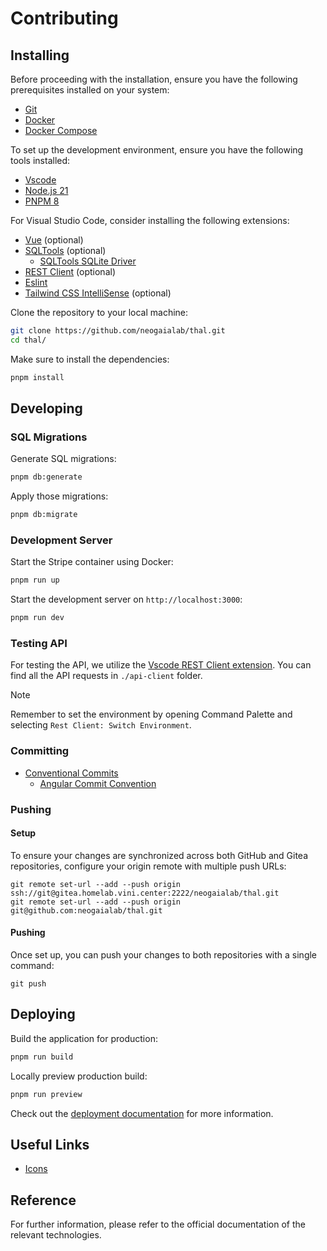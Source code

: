 # Contributing

## Installing

Before proceeding with the installation, ensure you have the following prerequisites installed on your system:

- [Git](https://git-scm.com/downloads)
- [Docker](https://docs.docker.com/)
- [Docker Compose](https://docs.docker.com/compose)

To set up the development environment, ensure you have the following tools installed:

- [Vscode](https://code.visualstudio.com/download)
- [Node.js 21](https://nodejs.org/en)
- [PNPM 8](https://pnpm.io/installation)

For Visual Studio Code, consider installing the following extensions:

- [Vue](https://marketplace.visualstudio.com/items?itemName=Vue.volar) (optional)
- [SQLTools](https://marketplace.visualstudio.com/items?itemName=mtxr.sqltools) (optional)
  - [SQLTools SQLite Driver](https://marketplace.visualstudio.com/items?itemName=mtxr.sqltools-driver-sqlite)
- [REST Client](https://marketplace.visualstudio.com/items?itemName=humao.rest-client) (optional)
- [Eslint](https://marketplace.visualstudio.com/items?itemName=dbaeumer.vscode-eslint)
- [Tailwind CSS IntelliSense](https://marketplace.visualstudio.com/items?itemName=bradlc.vscode-tailwindcss) (optional)

Clone the repository to your local machine:

```sh
git clone https://github.com/neogaialab/thal.git
cd thal/
```

Make sure to install the dependencies:

```bash
pnpm install
```

## Developing

### SQL Migrations

Generate SQL migrations:

```bash
pnpm db:generate
```

Apply those migrations:

```bash
pnpm db:migrate
```

### Development Server

Start the Stripe container using Docker:

```bash
pnpm run up
```

Start the development server on `http://localhost:3000`:

```bash
pnpm run dev
```

### Testing API

For testing the API, we utilize the [Vscode REST Client extension](https://marketplace.visualstudio.com/items?itemName=humao.rest-client). You can find all the API requests in `./api-client` folder.

> [!NOTE]
> Remember to set the environment by opening Command Palette and selecting `Rest Client: Switch Environment`.

### Committing

- [Conventional Commits](https://www.conventionalcommits.org/en/v1.0.0/)
  - [Angular Commit Convention](https://github.com/angular/angular/blob/main/CONTRIBUTING.md#commit)

### Pushing

#### Setup

To ensure your changes are synchronized across both GitHub and Gitea repositories, configure your origin remote with multiple push URLs:

```
git remote set-url --add --push origin ssh://git@gitea.homelab.vini.center:2222/neogaialab/thal.git
git remote set-url --add --push origin git@github.com:neogaialab/thal.git
```

#### Pushing

Once set up, you can push your changes to both repositories with a single command:

```
git push
```

## Deploying

Build the application for production:

```bash
pnpm run build
```

Locally preview production build:

```bash
pnpm run preview
```

Check out the [deployment documentation](https://nuxt.com/docs/getting-started/deployment) for more information.

## Useful Links

- [Icons](https://fonts.google.com/icons)

## Reference

For further information, please refer to the official documentation of the relevant technologies.
